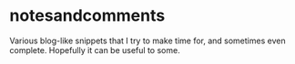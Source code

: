 # notesandcomments
Various blog-like snippets that I try to make time for, and sometimes even complete. 
Hopefully it can be useful to some.

